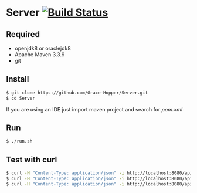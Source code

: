 # Server [![Build Status](https://travis-ci.org/UNIZAR-30226-2017-01/Server.svg?branch=master)](https://travis-ci.org/UNIZAR-30226-2017-01/Server)
## Required
+ openjdk8 or oraclejdk8
+ Apache Maven 3.3.9
+ git

## Install
```zsh
$ git clone https://github.com/Grace-Hopper/Server.git
$ cd Server
```
If you are using an IDE just import maven project and search for *pom.xml*
## Run
```zsh
$ ./run.sh
```
## Test with curl
```zsh
$ curl -H "Content-Type: application/json" -i http://localhost:8080/api/user --data '{"name":"test","password":"test"}' # POST user named test and pass test
$ curl -H "Content-Type: application/json" -i http://localhost:8080/api/recipes # GET all recepies
$ curl -H "Content-Type: application/json" -i http://localhost:8080/api/recipe\?id\=78 # GET the recipe with id = 78
```
